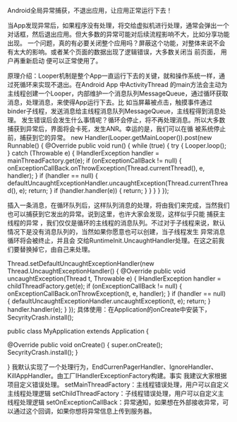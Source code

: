 Android全局异常捕获，不退出应用，让应用正常运行下去！

当App发现异常后，如果程序没有处理，将交给虚拟机进行处理，通常会弹出一个对话框，然后退出应用。但大多数的异常可能对后续流程影响不大，比如分享功能出现。
一个问题，真的有必要关闭整个应用吗？屏蔽这个功能，对整体来说不会有太大的影响。或者某个页面的数据出现了逻辑错误，大多数关闭当 前页面， 用户再重新启动
便可以正常使用了。

原理介绍：Looper机制是整个App一直运行下去的关键，就和操作系统一样，通过死循环来实现不退出。在Android App 中ActivityThread
的main方法会主动为主线程创建一个Looper，内部维护一个消息队列MessageQueue，通过循环获取消息，处理消息，来使得App运行下去。比
如当屏幕被点击，触摸事件通过binder子线程，发送消息给主线程消息队列MessageQueue，主线程得到消息处理。
发生错误后会发生什么事情呢？循环会停止，将不再处理消息。所以大多数捕获到异常后，界面将会卡死，发生ANR。幸运的是，我们可以在循
被系统停止前，捕获到它的异常。
  new Handler(Looper.getMainLooper()).post(new Runnable() {
            @Override
            public void run() {
                while (true) {
                    try {
                        Looper.loop();
                    } catch (Throwable e) {
                        IHandlerException handler = mainThreadFactory.get(e);
                        if (onExceptionCallBack != null) {
                            onExceptionCallBack.onThrowException(Thread.currentThread(), e, handler);
                        }
                        if (handler == null) {
                            defaultUncaughtExceptionHandler.uncaughtException(Thread.currentThread(), e);
                            return;
                        }
                        if (handler.handler(e)) {
                            return;
                        }
                    }
                }
            }
        });

插入一条消息，在循环队列后，这样队列消息的处理，将由我们来完成，当然我们也可以捕获到它发出的异常。说到这里，也许大家会发现，这样似乎只能 捕获主线程的异常
，我们仅仅是循环的主线程的消息队列。不过对于子线程来说，默认情况下是没有消息队列的，当然如果你愿意也可以创建，当子线程发生 异常消息循环将会被终止，并且会
交给RuntimeInit.UncaughtHandler处理。在这之前我们要替换掉它，由自己来处理。

Thread.setDefaultUncaughtExceptionHandler(new Thread.UncaughtExceptionHandler() {
            @Override
            public void uncaughtException(Thread t, Throwable e) {
                IHandlerException handler = childThreadFactory.get(e);
                if (onExceptionCallBack != null) {
                    onExceptionCallBack.onThrowException(t, e, handler);
                }
                if (handler == null) {
                    defaultUncaughtExceptionHandler.uncaughtException(t, e);
                    return;
                }
                handler.handler(e);
            }
        });
具体使用：在Application的onCreate中安装下，SecyrityCrash.install();

public class MyApplication extends Application {

   @Override
   public void onCreate() {
        super.onCreate();
       SecyrityCrash.install();
    }

}
  我默认实现了一个处理行为，EndCurrenPagerHandler、IgnoreHandler、KillAppHandler。由工厂IHandlerExceptionFactory构建。事实 我建议大家根据项目定义错误处理。
 setMainThreadFactory：主线程错误处理，用户可以自定义主线程处理逻辑 
setChildThreadFactory：子线程错误处理，用户可以自定义主线程处理逻辑 
setOnExceptionCallBack：异常通知，如果想在外部接收异常，可以通过这个回调，如果你想将异常信息上传到服务器。
